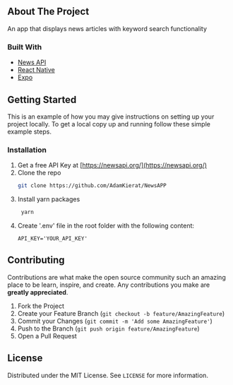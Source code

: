 <!--
*** Thanks for checking out the Best-README-Template. If you have a suggestion
*** that would make this better, please fork the repo and create a pull request
*** or simply open an issue with the tag "enhancement".
*** Thanks again! Now go create something AMAZING! :D
-->











<!-- ABOUT THE PROJECT -->
## About The Project

An app that displays news articles with keyword search functionality
### Built With

* [News API](https://newsapi.org/)
* [React Native](https://reactnative.dev/m)
* [Expo](https://expo.io/)




<!-- GETTING STARTED -->
## Getting Started

This is an example of how you may give instructions on setting up your project locally.
To get a local copy up and running follow these simple example steps.


### Installation

1. Get a free API Key at [https://newsapi.org/](https://newsapi.org/)
2. Clone the repo
   ```sh
   git clone https://github.com/AdamKierat/NewsAPP
   ```
3. Install yarn packages
   ```sh
    yarn
   ```
4. Create '.env' file in the root folder with the following content:
   ```JS
   API_KEY='YOUR_API_KEY'
   ```

<!-- CONTRIBUTING -->
## Contributing

Contributions are what make the open source community such an amazing place to be learn, inspire, and create. Any contributions you make are **greatly appreciated**.

1. Fork the Project
2. Create your Feature Branch (`git checkout -b feature/AmazingFeature`)
3. Commit your Changes (`git commit -m 'Add some AmazingFeature'`)
4. Push to the Branch (`git push origin feature/AmazingFeature`)
5. Open a Pull Request



<!-- LICENSE -->
## License

Distributed under the MIT License. See `LICENSE` for more information.








